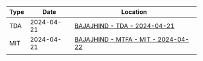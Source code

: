 | Type | Date       | Location                                                                                       |
| ---- | ---------- | ---------------------------------------------------------------------------------------------- |
| TDA  | 2024-04-21 | [BAJAJHIND - TDA - 2024-04-21](tda/BAJAJHIND%20-%20TDA%20-%202024-04-21.md)                    |
| MIT  | 2024-04-21 | [BAJAJHIND - MTFA - MIT - 2024-04-22](mtfa/BAJAJHIND%20-%20MTFA%20-%20MIT%20-%202024-04-22.md) |
|      |            |                                                                                                |
